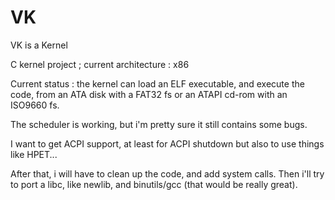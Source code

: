 # VK
VK is a Kernel

C kernel project ; current architecture : x86

Current status : the kernel can load an ELF executable, and execute the code, from an ATA disk with a FAT32 fs or
an ATAPI cd-rom with an ISO9660 fs.

The scheduler is working, but i'm pretty sure it still contains some bugs.

I want to get ACPI support, at least for ACPI shutdown but also to use things like HPET...

After that, i will have to clean up the code, and add system calls.
Then i'll try to port a libc, like newlib, and binutils/gcc (that would be really great).
